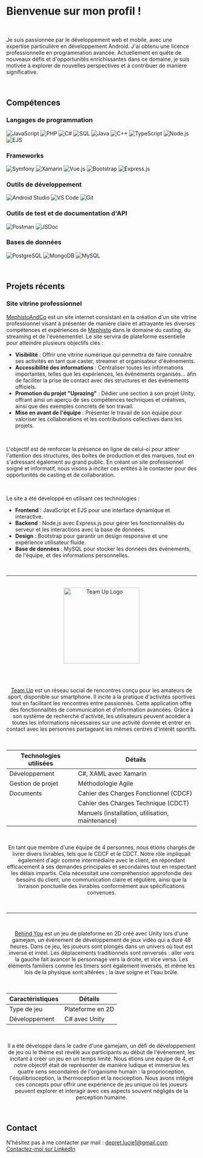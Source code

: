 # Bienvenue sur mon profil !

<br>

Je suis passionnée par le développement web et mobile, avec une expertise particulière en développement Android. J'ai obtenu une licence professionnelle en programmation avancée. Actuellement en quête de nouveaux défis et d'opportunités enrichissantes dans ce domaine, je suis motivée à explorer de nouvelles perspectives et à contribuer de manière significative.

<br>

## Compétences

### Langages de programmation
![JavaScript](https://img.shields.io/badge/JavaScript-yellow?style=for-the-badge&logo=javascript&logoColor=white)
![PHP](https://img.shields.io/badge/PHP-blue?style=for-the-badge&logo=php&logoColor=white)
![C#](https://img.shields.io/badge/C%23-purple?style=for-the-badge&logo=c-sharp&logoColor=white)
![SQL](https://img.shields.io/badge/SQL-orange?style=for-the-badge&logo=sql&logoColor=white)
![Java](https://img.shields.io/badge/Java-red?style=for-the-badge&logo=java&logoColor=white)
![C++](https://img.shields.io/badge/C++-blueviolet?style=for-the-badge&logo=c%2B%2B&logoColor=white)
![TypeScript](https://img.shields.io/badge/TypeScript-blue?style=for-the-badge&logo=typescript&logoColor=white)
![Node.js](https://img.shields.io/badge/Node.js-grey?style=for-the-badge)
![EJS](https://img.shields.io/badge/EJS-grey?style=for-the-badge)

### Frameworks
![Symfony](https://img.shields.io/badge/Symfony-black?style=for-the-badge&logo=symfony&logoColor=white)
![Xamarin](https://img.shields.io/badge/Xamarin-purple?style=for-the-badge&logo=xamarin&logoColor=white)
![Vue.js](https://img.shields.io/badge/Vue.js-green?style=for-the-badge&logo=vue.js&logoColor=white)
![Bootstrap](https://img.shields.io/badge/Bootstrap-purple?style=for-the-badge&logo=bootstrap&logoColor=white)
![Express.js](https://img.shields.io/badge/Express.js-grey?style=for-the-badge)

### Outils de développement
![Android Studio](https://img.shields.io/badge/Android%20Studio-green?style=for-the-badge&logo=android-studio&logoColor=white)
![VS Code](https://img.shields.io/badge/VS%20Code-blue?style=for-the-badge&logo=visual-studio-code&logoColor=white)
![Git](https://img.shields.io/badge/Git-black?style=for-the-badge&logo=git&logoColor=white)

### Outils de test et de documentation d'API
![Postman](https://img.shields.io/badge/Postman-orange?style=for-the-badge&logo=postman&logoColor=white)
![JSDoc](https://img.shields.io/badge/JSDoc-green?style=for-the-badge&logo=javascript&logoColor=white)

### Bases de données
![PostgreSQL](https://img.shields.io/badge/PostgreSQL-blue?style=for-the-badge&logo=postgresql&logoColor=white)
![MongoDB](https://img.shields.io/badge/MongoDB-green?style=for-the-badge&logo=mongodb&logoColor=white)
![MySQL](https://img.shields.io/badge/MySQL-blue?style=for-the-badge&logo=mysql&logoColor=white)

<br>

## Projets récents

### Site vitrine professionnel

[MephistoAndCo](https://mephistoandco.fr) est un site internet consistant en la création d'un site vitrine professionnel visant à présenter de manière claire et attrayante les diverses compétences et expériences de [Mephisto](https://x.com/Mephisto_TTV) dans le domaine du casting, du streaming et de l'événementiel. Le site servira de plateforme essentielle pour atteindre plusieurs objectifs clés :

- **Visibilité** : Offrir une vitrine numérique qui permettra de faire connaître ses activités en tant que caster, streamer et organisateur d'événements.
- **Accessibilité des informations** : Centraliser toutes les informations importantes, telles que les expériences, les événements organisés... afin de faciliter la prise de contact avec des structures et des événements officiels.
- **Promotion du projet "Uprazing"** : Dédier une section à son projet Unity, offrant ainsi un aperçu de ses compétences techniques et créatives, ainsi que des exemples concrets de son travail.
- **Mise en avant de l'équipe** : Présenter le travail de son équipe pour valoriser les collaborations et les contributions collectives dans les projets.

<br>

L'objectif est de renforcer la présence en ligne de celui-ci pour attirer l'attention des structures, des boîtes de production et des marques, tout en s'adressant également au grand public. En créant un site professionnel soigné et informatif, nous visons à inciter ces entités à le contacter pour des opportunités de casting et de collaboration.

<br>

Le site a été développé en utilisant ces technologies :
- **Frontend** : JavaScript et EJS pour une interface dynamique et interactive.
- **Backend** : Node.js avec Express.js pour gérer les fonctionnalités du serveur et les interactions avec la base de données.
- **Design** : Bootstrap pour garantir un design responsive et une expérience utilisateur fluide.
- **Base de données** : MySQL pour stocker les données des événements, de l'équipe, et des informations personnelles.

<br>

---

<br>

<div align="center">
  <img src="https://github.com/DepretLucie/presentation/assets/95081261/86fbe92b-3b97-41b6-b27c-3164b7e617d9" alt="Team Up Logo" width="200">

  <br><br>

  [Team Up](https://github.com/DepretLucie/TeamUp) est un réseau social de rencontres conçu pour les amateurs de sport, disponible sur smartphone. Il incite à la pratique d'activités sportives tout en facilitant les rencontres entre passionnés. Cette application offre des fonctionnalités de communication et d'information avancées. Grâce à son système de recherche d'activité, les utilisateurs peuvent accéder à toutes les informations nécessaires sur une activité donnée et entrer en contact avec les personnes partageant les mêmes centres d'intérêt sportifs.

  <br>
  
  | Technologies utilisées        | Détails                                                 |
  |-------------------------------|---------------------------------------------------------|
  | Développement                 | C#, XAML avec Xamarin                                   |
  | Gestion de projet             | Méthodologie Agile                                      |
  | Documents                     | Cahier des Charges Fonctionnel (CDCF)                  |
  |                               | Cahier des Charges Technique (CDCT)                     |
  |                               | Manuels (installation, utilisation, maintenance)        |

  <br>
  
  En tant que membre d'une équipe de 4 personnes, nous étions chargés de livrer divers livrables, tels que le CDCF et le CDCT. Notre rôle impliquait également d'agir comme intermédiaire avec le client, en répondant efficacement à ses demandes principales et secondaires tout en respectant les délais impartis. Cela nécessitait une compréhension approfondie des besoins du client, une communication claire et régulière, ainsi que la livraison ponctuelle des livrables conformément aux spécifications convenues.
</div>

<br>

---

<br>

<div align="center">
  
  [Behind You](https://github.com/DepretLucie/Jeu-Behind-You) est un jeu de plateforme en 2D créé avec Unity lors d'une gamejam, un événement de développement de jeux vidéo qui a duré 48 heures. Dans ce jeu, les joueurs sont plongés dans un univers où tout est inversé et irréel. Les déplacements traditionnels sont renversés : aller vers la gauche fait avancer le personnage vers la droite, et vice versa. Les éléments familiers comme les timers sont également inversés, et même les lois de la physique sont altérées ; la lave soigne et l'eau brûle.
  
  <br>

  | Caractéristiques              | Détails                                                 |
  |-------------------------------|---------------------------------------------------------|
  | Type de jeu                   | Plateforme en 2D                                        |
  | Développement                 | C# avec Unity                                           |

  <br>

  Il a été développé dans le cadre d'une gamejam, un défi de développement de jeu où le thème est révélé aux participants au début de l'événement, les incitant à créer un jeu en un temps limité. Nous étions une équipe de 4, et notre objectif était de représenter de manière ludique et immersive les quatre sens secondaires de l'organisme humain : la proprioception, l'équilibrioception, la thermoception et la nociception. Nous avons intégré ces concepts pour offrir une expérience de jeu unique où les joueurs peuvent explorer et interagir avec ces aspects souvent négligés de la perception humaine.

  <br>
</div>

## Contact

N'hésitez pas à me contacter par mail : [depret.lucie1@gmail.com](mailto:depret.lucie1@gmail.com)
[Contactez-moi sur LinkedIn](https://www.linkedin.com/in/depretlucie1/)
